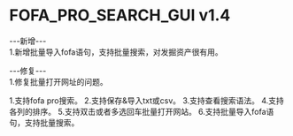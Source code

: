 # FOFA_PRO_SEARCH_GUI v1.4



---新增---  
1.新增批量导入fofa语句，支持批量搜索，对发掘资产很有用。

---修复---  
1.修复批量打开网址的问题。

1.支持fofa pro搜索。
2.支持保存&导入txt或csv。
3.支持查看搜索语法。
4.支持各列的排序。
5.支持双击或者多选回车批量打开网站。
6.支持批量导入fofa语句，支持批量搜索。
